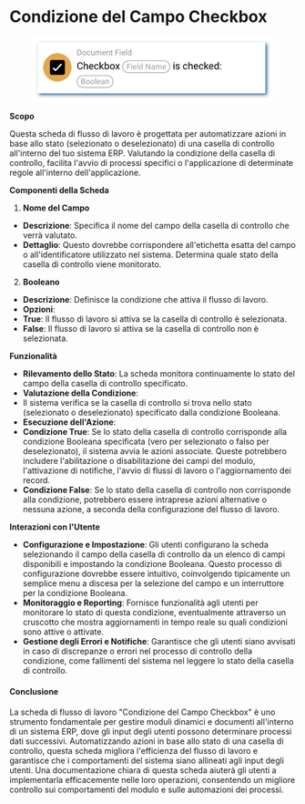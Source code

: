 # Condizione del Campo Checkbox

<figure><img src="../../../.gitbook/assets/userlmn_b689c7ce31284b4635be85f674a90917.png" alt=""><figcaption></figcaption></figure>

**Scopo**

Questa scheda di flusso di lavoro è progettata per automatizzare azioni in base allo stato (selezionato o deselezionato) di una casella di controllo all'interno del tuo sistema ERP. Valutando la condizione della casella di controllo, facilita l'avvio di processi specifici o l'applicazione di determinate regole all'interno dell'applicazione.

**Componenti della Scheda**

1. **Nome del Campo**
* **Descrizione**: Specifica il nome del campo della casella di controllo che verrà valutato.
* **Dettaglio**: Questo dovrebbe corrispondere all'etichetta esatta del campo o all'identificatore utilizzato nel sistema. Determina quale stato della casella di controllo viene monitorato.
2. **Booleano**
* **Descrizione**: Definisce la condizione che attiva il flusso di lavoro.
* **Opzioni**:
* **True**: Il flusso di lavoro si attiva se la casella di controllo è selezionata.
* **False**: Il flusso di lavoro si attiva se la casella di controllo non è selezionata.

**Funzionalità**

* **Rilevamento dello Stato**: La scheda monitora continuamente lo stato del campo della casella di controllo specificato.
* **Valutazione della Condizione**:
* Il sistema verifica se la casella di controllo si trova nello stato (selezionato o deselezionato) specificato dalla condizione Booleana.
* **Esecuzione dell'Azione**:
* **Condizione True**: Se lo stato della casella di controllo corrisponde alla condizione Booleana specificata (vero per selezionato o falso per deselezionato), il sistema avvia le azioni associate. Queste potrebbero includere l'abilitazione o disabilitazione dei campi del modulo, l'attivazione di notifiche, l'avvio di flussi di lavoro o l'aggiornamento dei record.
* **Condizione False**: Se lo stato della casella di controllo non corrisponde alla condizione, potrebbero essere intraprese azioni alternative o nessuna azione, a seconda della configurazione del flusso di lavoro.

**Interazioni con l'Utente**

* **Configurazione e Impostazione**: Gli utenti configurano la scheda selezionando il campo della casella di controllo da un elenco di campi disponibili e impostando la condizione Booleana. Questo processo di configurazione dovrebbe essere intuitivo, coinvolgendo tipicamente un semplice menu a discesa per la selezione del campo e un interruttore per la condizione Booleana.
* **Monitoraggio e Reporting**: Fornisce funzionalità agli utenti per monitorare lo stato di questa condizione, eventualmente attraverso un cruscotto che mostra aggiornamenti in tempo reale su quali condizioni sono attive o attivate.
* **Gestione degli Errori e Notifiche**: Garantisce che gli utenti siano avvisati in caso di discrepanze o errori nel processo di controllo della condizione, come fallimenti del sistema nel leggere lo stato della casella di controllo.

#### Conclusione

La scheda di flusso di lavoro "Condizione del Campo Checkbox" è uno strumento fondamentale per gestire moduli dinamici e documenti all'interno di un sistema ERP, dove gli input degli utenti possono determinare processi dati successivi. Automatizzando azioni in base allo stato di una casella di controllo, questa scheda migliora l'efficienza del flusso di lavoro e garantisce che i comportamenti del sistema siano allineati agli input degli utenti. Una documentazione chiara di questa scheda aiuterà gli utenti a implementarla efficacemente nelle loro operazioni, consentendo un migliore controllo sui comportamenti del modulo e sulle automazioni dei processi.
